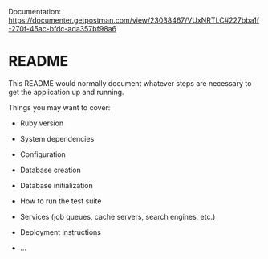 Documentation: https://documenter.getpostman.com/view/23038467/VUxNRTLC#227bba1f-270f-45ac-bfdc-ada357bf98a6

# README

This README would normally document whatever steps are necessary to get the
application up and running.

Things you may want to cover:

* Ruby version

* System dependencies

* Configuration

* Database creation

* Database initialization

* How to run the test suite

* Services (job queues, cache servers, search engines, etc.)

* Deployment instructions

* ...
